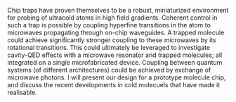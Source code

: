 Chip traps have proven themselves to be a robust, miniaturized environment for
probing of ultracold atoms in high field gradients. Coherent control in such a
trap is possible by coupling hyperfine transitions in the atom to microwaves
propagating through on-chip waveguides. A trapped molecule could achieve
significantly stronger coupling to these microwaves by its rotational
transitions. This could ultimately be leveraged to investigate cavity-QED
effects with a microwave resonator and trapped molecules; all integrated on a
single microfabricated device. Coupling between quantum systems (of different
architectures) could be achieved by exchange of microwave photons. I will
present our design for a prototype molecule chip, and discuss the recent
developments in cold molecuels that have made it realisable.
